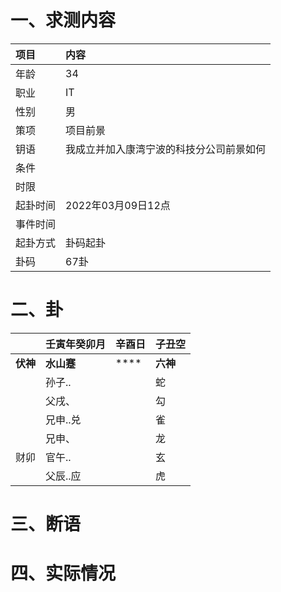 # 一、求测内容
|项目|内容|
|:-|:-|
|年龄|34|
|职业|IT|
|性别|男|
|策项|项目前景|
|钥语|我成立并加入康湾宁波的科技分公司前景如何|
|条件||
|时限||
|起卦时间|2022年03月09日12点|
|事件时间||
|起卦方式|卦码起卦|
|卦码|67卦|

# 二、卦
||壬寅年癸卯月|辛酉日|子丑空|
|:-|:-|:-|:-|
|**伏神**|**水山蹇**|****|**六神**|
||孙子..||蛇|
||父戌、||勾|
||兄申..兑||雀|
||兄申、||龙|
|财卯|官午..||玄|
||父辰..应||虎|


# 三、断语

# 四、实际情况